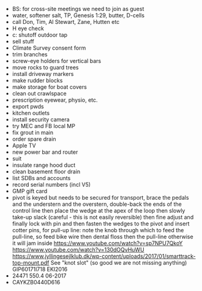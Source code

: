- BS: for cross-site meetings we need to join as guest
- water, softener salt, TP, Genesis 1:29, butter, D-cells
- call Don, Tim, Al Stewart, Zane, Hutten etc
- H eye check
- c: shutoff outdoor tap
- sell stuff
- Climate Survey consent form
- trim branches
- screw-eye holders for vertical bars
- move rocks to guard trees
- install driveway markers
- make rudder blocks
- make storage for boat covers
- clean out crawlspace
- prescription eyewear, physio, etc.
- export pwds
- kitchen outlets
- install security camera
- try MEC and FB local MP
- fix grout in main
- order spare drain
- Apple TV
- new power bar and router
- suit
- insulate range hood duct
- clean basement floor drain
- list SDBs and accounts
- record serial numbers (incl V5)
- GMP gift card
- pivot is keyed but needs to be secured for transport, brace the pedals and the understern and the overstern, double-back the ends of the control line then place the wedge at the apex of the loop then slowly take-up slack (careful - this is not easily reversible) then fine adjust and finally lock with pin and then fasten the wedges to the pivot and insert cotter pins, for pull-up line: note the knob through which to feed the pull-line, so feed bike wire then dental floss then the pull-line otherwise it will jam inside https://www.youtube.com/watch?v=sp7NPU7QkoY https://www.youtube.com/watch?v=130dOQvHuWU https://www.jyllingesejlklub.dk/wp-content/uploads/2017/01/smarttrack-top-mount.pdf See "knot slot" (so good we are not missing anything) GIP60171I718 EKI2016
- 24471 550.4 06-2017
- CAYKZB0440D616